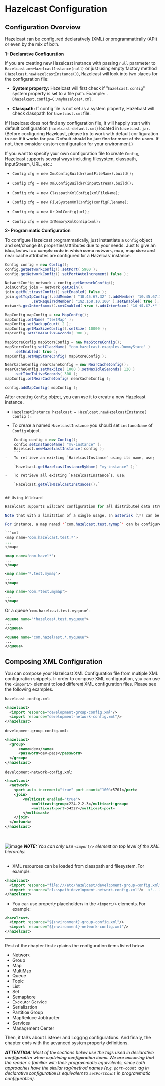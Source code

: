 

# Hazelcast Configuration

## Configuration Overview

Hazelcast can be configured declaratively (XML) or programmatically (API) or even by the mix of both.

**1- Declarative Configuration**

If you are creating new Hazelcast instance with passing `null` parameter to `Hazelcast.newHazelcastInstance(null)` or just using empty factory method (`Hazelcast.newHazelcastInstance()`), Hazelcast will look into two places for the configuration file:

-   **System property:** Hazelcast will first check if "`hazelcast.config`" system property is set to a file path. Example: `-Dhazelcast.config=C:/myhazelcast.xml`.

-   **Classpath:** If config file is not set as a system property, Hazelcast will check classpath for `hazelcast.xml` file.

If Hazelcast does not find any configuration file, it will happily start with default configuration (`hazelcast-default.xml`) located in `hazelcast.jar`. (Before configuring Hazelcast, please try to work with default configuration to see if it works for you. Default should be just fine for most of the users. If not, then consider custom configuration for your environment.)

If you want to specify your own configuration file to create `Config`, Hazelcast supports several ways including filesystem, classpath, InputStream, URL, etc.:

-   `Config cfg = new XmlConfigBuilder(xmlFileName).build();`

-   `Config cfg = new XmlConfigBuilder(inputStream).build();`

-   `Config cfg = new ClasspathXmlConfig(xmlFileName);`

-   `Config cfg = new FileSystemXmlConfig(configFilename);`

-   `Config cfg = new UrlXmlConfig(url);`

-   `Config cfg = new InMemoryXmlConfig(xml);`



**2- Programmatic Configuration**

To configure Hazelcast programmatically, just instantiate a `Config` object and set/change its properties/attributes due to your needs. Just to give an idea, below is a sample code in which some network, map, map store and near cache attributes are configured for a Hazelcast instance.

```java
Config config = new Config();
config.getNetworkConfig().setPort( 5900 );
config.getNetworkConfig().setPortAutoIncrement( false );
        
NetworkConfig network = config.getNetworkConfig();
JoinConfig join = network.getJoin();
join.getMulticastConfig().setEnabled( false );
join.getTcpIpConfig().addMember( "10.45.67.32" ).addMember( "10.45.67.100" )
            .setRequiredMember( "192.168.10.100" ).setEnabled( true );
network.getInterfaces().setEnabled( true ).addInterface( "10.45.67.*" );
        
MapConfig mapConfig = new MapConfig();
mapConfig.setName( "testMap" );
mapConfig.setBackupCount( 2 );
mapConfig.getMaxSizeConfig().setSize( 10000 );
mapConfig.setTimeToLiveSeconds( 300 );
        
MapStoreConfig mapStoreConfig = new MapStoreConfig();
mapStoreConfig.setClassName( "com.hazelcast.examples.DummyStore" )
    .setEnabled( true );
mapConfig.setMapStoreConfig( mapStoreConfig );

NearCacheConfig nearCacheConfig = new NearCacheConfig();
nearCacheConfig.setMaxSize( 1000 ).setMaxIdleSeconds( 120 )
    .setTimeToLiveSeconds( 300 );
mapConfig.setNearCacheConfig( nearCacheConfig );

config.addMapConfig( mapConfig );
```

After creating `Config` object, you can use it to create a new Hazelcast instance.

-   `HazelcastInstance hazelcast = Hazelcast.newHazelcastInstance( config );`

-   To create a named `HazelcastInstance` you should set `instanceName` of `Config` object. 

```java
    Config config = new Config();
    config.setInstanceName( "my-instance" );
    Hazelcast.newHazelcastInstance( config );
    ```
-   To retrieve an existing `HazelcastInstance` using its name, use;

    `Hazelcast.getHazelcastInstanceByName( "my-instance" );`

-   To retrieve all existing `HazelcastInstance`s, use;

    `Hazelcast.getAllHazelcastInstances();`


## Using Wildcard

Hazelcast supports wildcard configuration for all distributed data structures that can be configured using `Config` (i.e. for all except `IAtomicLong`, `IAtomicReference`). Using an asterisk (\*) character in the name, different instances of maps, queues, topics, semaphores, etc. can be configured by a single configuration.

Note that with a limitation of a single usage, an asterisk (\*) can be placed anywhere inside the configuration name.

For instance, a map named '`com.hazelcast.test.mymap`' can be configured using one of these configurations:

```xml
<map name="com.hazelcast.test.*">
...
</map>
```
```xml
<map name="com.hazel*">
...
</map>
```
```xml
<map name="*.test.mymap">
...
</map>
```
```xml
<map name="com.*test.mymap">
...
</map>
```
Or a queue '`com.hazelcast.test.myqueue`':

```xml
<queue name="*hazelcast.test.myqueue">
...
</queue>
```
```xml
<queue name="com.hazelcast.*.myqueue">
...
</queue>
```

## Composing XML Configuration

You can compose your Hazelcast XML Configuration file from multiple XML configuration snippets. In order to compose XML configuration, you can use the `<import/>` element to load different XML configuration files. Please see the following examples.   

`hazelcast-config.xml`:

```xml
<hazelcast>
  <import resource="development-group-config.xml"/>
  <import resource="development-network-config.xml"/>
</hazelcast>
```

`development-group-config.xml`:

```xml
<hazelcast>
  <group>
      <name>dev</name>
      <password>dev-pass</password>
  </group>
</hazelcast>
```

`development-network-config.xml`:

```xml
<hazelcast>
  <network>
    <port auto-increment="true" port-count="100">5701</port>
    <join>
        <multicast enabled="true">
            <multicast-group>224.2.2.3</multicast-group>
            <multicast-port>54327</multicast-port>
        </multicast>
    </join>
  </network>
</hazelcast>
```
<br></br>
![image](images/NoteSmall.jpg) ***NOTE:*** *You can only use `<import/>` element on top level of the XML hierarchy.*
<br></br>

- XML resources can be loaded from classpath and filesystem. For example:

```xml
<hazelcast>
  <import resource="file:///etc/hazelcast/development-group-config.xml"/> <!-- loaded from filesystem -->
  <import resource="classpath:development-network-config.xml"/>  <!-- loaded from classpath -->
</hazelcast>
```

- You can use property placeholders in the `<import/>` elements. For example:

```xml
<hazelcast>
  <import resource="${environment}-group-config.xml"/>
  <import resource="${environment}-network-config.xml"/>
</hazelcast>
```
___

Rest of the chapter first explains the configuration items listed below.

- Network 
- Group
- Map
- MultiMap
- Queue
- Topic
- List
- Set
- Semaphore
- Executor Service
- Serialization
- Partition Group
- MapReduce Jobtracker
- Services
- Management Center


Then, it talks about Listener and Logging configurations. And finally, the chapter ends with the advanced system property definitions.

***ATTENTION:*** *Most of the sections below use the tags used in declarative configuration when explaining configuration items. We are assuming that the reader is familiar with their programmatic equivalents, since both approaches have the similar tag/method names (e.g. `port-count` tag in declarative configuration is equivalent to `setPortCount` in programmatic configuration).*

